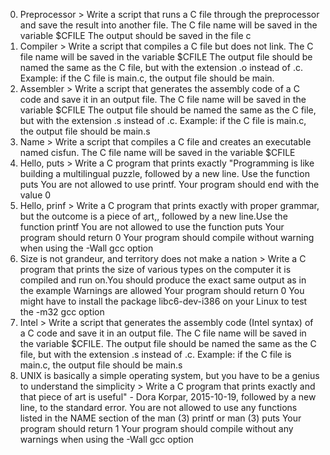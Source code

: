 0. Preprocessor > Write a script that runs a C file through the preprocessor and save the result into another file. The C file name will be saved in the variable $CFILE The output should be saved in the file c
1. Compiler > Write a script that compiles a C file but does not link. The C file name will be saved in the variable $CFILE The output file should be named the same as the C file, but with the extension .o instead of .c. Example: if the C file is main.c, the output file should be main.
2. Assembler > Write a script that generates the assembly code of a C code and save it in an output file. The C file name will be saved in the variable $CFILE The output file should be named the same as the C file, but with the extension .s instead of .c. Example: if the C file is main.c, the output file should be main.s
3. Name > Write a script that compiles a C file and creates an executable named cisfun.  The C file name will be saved in the variable $CFILE
4. Hello, puts > Write a C program that prints exactly "Programming is like building a multilingual puzzle, followed by a new line. Use the function puts You are not allowed to use printf. Your program should end with the value 0
5. Hello, prinf > Write a C program that prints exactly with proper grammar, but the outcome is a piece of art,, followed by a new line.Use the function printf You are not allowed to use the function puts Your program should return 0 Your program should compile without warning when using the -Wall gcc option
6. Size is not grandeur, and territory does not make a nation > Write a C program that prints the size of various types on the computer it is compiled and run on.You should produce the exact same output as in the example Warnings are allowed Your program should return 0 You might have to install the package libc6-dev-i386 on your Linux to test the -m32 gcc option
7. Intel > Write a script that generates the assembly code (Intel syntax) of a C code and save it in an output file. The C file name will be saved in the variable $CFILE. The output file should be named the same as the C file, but with the extension .s instead of .c. Example: if the C file is main.c, the output file should be main.s
8. UNIX is basically a simple operating system, but you have to be a genius to understand the simplicity > Write a C program that prints exactly and that piece of art is useful" - Dora Korpar, 2015-10-19, followed by a new line, to the standard error. You are not allowed to use any functions listed in the NAME section of the man (3) printf or man (3) puts Your program should return 1 Your program should compile without any warnings when using the -Wall gcc option
